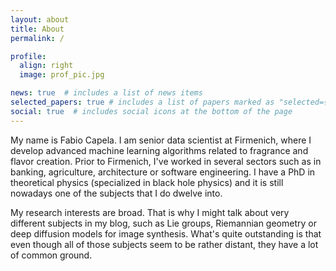 ```yaml
---
layout: about
title: About
permalink: /

profile:
  align: right
  image: prof_pic.jpg

news: true  # includes a list of news items
selected_papers: true # includes a list of papers marked as "selected={true}**
social: true  # includes social icons at the bottom of the page
---
```


My name is Fabio Capela. I am senior data scientist at Firmenich, where I 
develop advanced machine learning algorithms related to fragrance and flavor 
creation. Prior to Firmenich, I've worked in several sectors such as in 
banking, agriculture, architecture or software engineering. I have a PhD in 
theoretical physics (specialized in black hole physics) and it is still
nowadays one of the subjects that I do dwelve into. 

My research interests are broad. That is why I might talk about very 
different subjects in my blog, such as Lie groups, Riemannian geometry or deep 
diffusion models for image synthesis. What's quite outstanding is that even 
though all of those subjects seem to be rather distant, they have a lot of 
common ground. 
